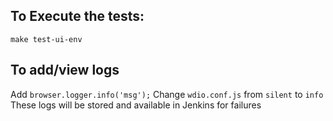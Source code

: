 ## To Execute the tests:
`make test-ui-env`

## To add/view logs
Add `browser.logger.info('msg');`
Change `wdio.conf.js` from `silent` to `info`
These logs will be stored and available in Jenkins for failures

